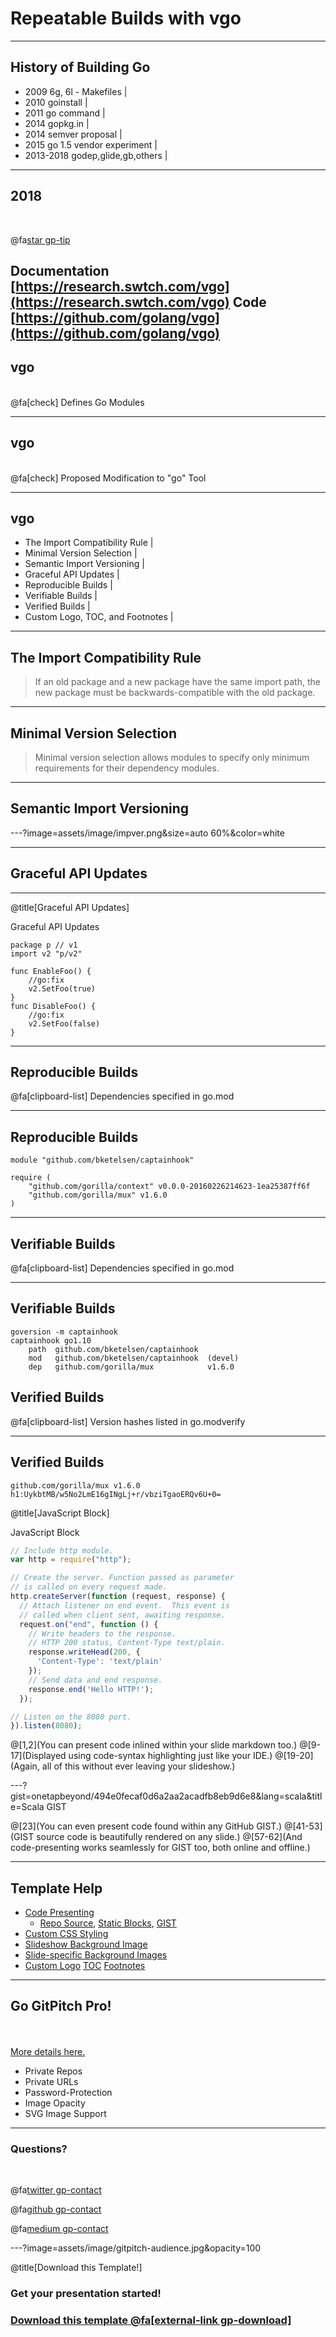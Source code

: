 # Repeatable Builds with vgo


---

## History of Building Go

- 2009 6g, 6l - Makefiles |
- 2010 goinstall |
- 2011 go command |
- 2014 gopkg.in |
- 2014 semver proposal |
- 2015 go 1.5 vendor experiment |
- 2013-2018 godep,glide,gb,others |

---


## 2018

<br>

@fa[star gp-tip](vgo)

Documentation [https://research.swtch.com/vgo](https://research.swtch.com/vgo)
Code [https://github.com/golang/vgo](https://github.com/golang/vgo)
---

## vgo

<br/>
@fa[check] Defines Go Modules


---
## vgo

<br/>
@fa[check] Proposed Modification to "go" Tool


---

## vgo

- The Import Compatibility Rule |
- Minimal Version Selection |
- Semantic Import Versioning |
- Graceful API Updates |
- Reproducible Builds |
- Verifiable Builds |
- Verified Builds |
- Custom Logo, TOC, and Footnotes |

---

## The Import Compatibility Rule 

> If an old package and a new package have the same import path, the new package must be backwards-compatible with the old package.

---

## Minimal Version Selection

> Minimal version selection allows modules to specify only minimum requirements for their dependency modules.

---

## Semantic Import Versioning



---?image=assets/image/impver.png&size=auto 60%&color=white


---

## Graceful API Updates

---

@title[Graceful API Updates]

<p><span class="slide-title">Graceful API Updates</span></p>

```
package p // v1
import v2 "p/v2"

func EnableFoo() {
	//go:fix
	v2.SetFoo(true)
}
func DisableFoo() {
	//go:fix
	v2.SetFoo(false)
}
```
---

## Reproducible Builds

@fa[clipboard-list] Dependencies specified in go.mod

---

## Reproducible Builds

```
module "github.com/bketelsen/captainhook"

require (
	"github.com/gorilla/context" v0.0.0-20160226214623-1ea25387ff6f
	"github.com/gorilla/mux" v1.6.0
)
```

---

## Verifiable Builds

@fa[clipboard-list] Dependencies specified in go.mod

---

## Verifiable Builds

```
goversion -m captainhook 
captainhook go1.10
	path  github.com/bketelsen/captainhook
	mod   github.com/bketelsen/captainhook  (devel)
	dep   github.com/gorilla/mux            v1.6.0
```

## Verified Builds

@fa[clipboard-list] Version hashes listed in go.modverify

---

## Verified Builds

```
github.com/gorilla/mux v1.6.0 h1:UykbtMB/w5No2LmE16gINgLj+r/vbziTgaoERQv6U+0=
```



@title[JavaScript Block]

<p><span class="slide-title">JavaScript Block</span></p>

```javascript
// Include http module.
var http = require("http");

// Create the server. Function passed as parameter
// is called on every request made.
http.createServer(function (request, response) {
  // Attach listener on end event.  This event is
  // called when client sent, awaiting response.
  request.on("end", function () {
    // Write headers to the response.
    // HTTP 200 status, Content-Type text/plain.
    response.writeHead(200, {
      'Content-Type': 'text/plain'
    });
    // Send data and end response.
    response.end('Hello HTTP!');
  });

// Listen on the 8080 port.
}).listen(8080);
```

@[1,2](You can present code inlined within your slide markdown too.)
@[9-17](Displayed using code-syntax highlighting just like your IDE.)
@[19-20](Again, all of this without ever leaving your slideshow.)

---?gist=onetapbeyond/494e0fecaf0d6a2aa2acadfb8eb9d6e8&lang=scala&title=Scala GIST

@[23](You can even present code found within any GitHub GIST.)
@[41-53](GIST source code is beautifully rendered on any slide.)
@[57-62](And code-presenting works seamlessly for GIST too, both online and offline.)

---

## Template Help

- [Code Presenting](https://github.com/gitpitch/gitpitch/wiki/Code-Presenting)
  + [Repo Source](https://github.com/gitpitch/gitpitch/wiki/Code-Delimiter-Slides), [Static Blocks](https://github.com/gitpitch/gitpitch/wiki/Code-Slides), [GIST](https://github.com/gitpitch/gitpitch/wiki/GIST-Slides) 
- [Custom CSS Styling](https://github.com/gitpitch/gitpitch/wiki/Slideshow-Custom-CSS)
- [Slideshow Background Image](https://github.com/gitpitch/gitpitch/wiki/Background-Setting)
- [Slide-specific Background Images](https://github.com/gitpitch/gitpitch/wiki/Image-Slides#background)
- [Custom Logo](https://github.com/gitpitch/gitpitch/wiki/Logo-Setting) [TOC](https://github.com/gitpitch/gitpitch/wiki/Table-of-Contents) [Footnotes](https://github.com/gitpitch/gitpitch/wiki/Footnote-Setting)

---

## Go GitPitch Pro!

<br>
<div class="left">
    <i class="fa fa-user-secret fa-5x" aria-hidden="true"> </i><br>
    <a href="https://gitpitch.com/pro-features" class="pro-link">
    More details here.</a>
</div>
<div class="right">
    <ul>
        <li>Private Repos</li>
        <li>Private URLs</li>
        <li>Password-Protection</li>
        <li>Image Opacity</li>
        <li>SVG Image Support</li>
    </ul>
</div>

---

### Questions?

<br>

@fa[twitter gp-contact](@gitpitch)

@fa[github gp-contact](gitpitch)

@fa[medium gp-contact](@gitpitch)

---?image=assets/image/gitpitch-audience.jpg&opacity=100

@title[Download this Template!]

### Get your presentation started!
### [Download this template @fa[external-link gp-download]](https://gitpitch.com/template/download/black)

